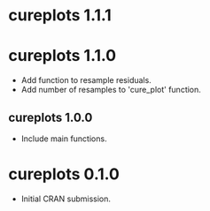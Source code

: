 # cureplots 1.1.1

# cureplots 1.1.0

* Add function to resample residuals.
* Add number of resamples to 'cure_plot' function.

## cureplots 1.0.0

* Include main functions.

# cureplots 0.1.0

* Initial CRAN submission.
